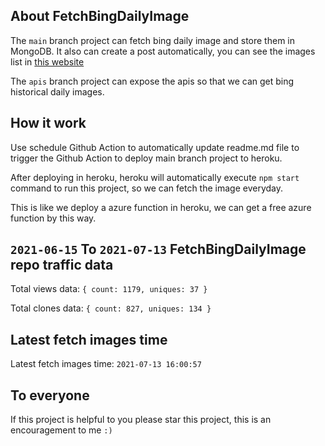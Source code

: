 ## About FetchBingDailyImage

The `main` branch project can fetch bing daily image and store them in MongoDB.
It also can create a post automatically, you can see the images list in [this website](https://oursalbum.netlify.app)

The `apis` branch project can expose the apis so that we can get bing historical daily images.

## How it work

Use schedule Github Action to automatically update readme.md file to trigger the Github Action to deploy main branch project to heroku.

After deploying in heroku, heroku will automatically execute `npm start` command to run this project, so we can fetch the image everyday.

This is like we deploy a azure function in heroku, we can get a free azure function by this way.

## `2021-06-15` To `2021-07-13` FetchBingDailyImage repo traffic data

Total views data: `{ count: 1179, uniques: 37 }`

Total clones data: `{ count: 827, uniques: 134 }`

## Latest fetch images time

Latest fetch images time: `2021-07-13 16:00:57`

## To everyone

If this project is helpful to you please star this project, this is an encouragement to me `:)`



